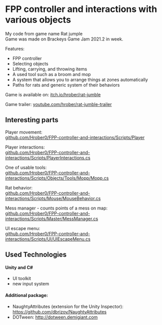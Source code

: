# FPP controller and interactions with various objects

My code from game name Rat jumple <br>
Game was made on Brackeys Game Jam 2021.2 in week.

Features:
- FPP controller
- Selecting objects
- Lifting, carrying, and throwing items
- A used tool such as a broom and mop
- A system that allows you to arrange things at zones automatically
- Paths for rats and generic system of their behaviors

Game is available on: [itch.io/hrober/rat-jumble](https://hrober.itch.io/rat-jumble)

Game trailer: [youtube.com/hrober/rat-jumble-trailer](https://www.youtube.com/watch?v=v8mOhGNQn1E)

## Interesting parts

Player movement:<br>
[github.com/Hrober0/FPP-controller-and-interactions/Scripts/Player](https://github.com/Hrober0/FPP-controller-and-interactions/tree/main/Scripts/Player)

Player interactions:<br>
[github.com/Hrober0/FPP-controller-and-interactions/Scripts/PlayerInteractions.cs](https://github.com/Hrober0/FPP-controller-and-interactions/blob/main/Scripts/Player/PlayerInteractions.cs)

One of usable tools:<br>
[github.com/Hrober0/FPP-controller-and-interactions/Scripts/Objects/Tools/Mopp/Mopp.cs](https://github.com/Hrober0/FPP-controller-and-interactions/blob/main/Scripts/Objects/Tools/Mopp/Mopp.cs)

Rat behavior:<br>
[github.com/Hrober0/FPP-controller-and-interactions/Scripts/Mouse/MouseBehavior.cs](https://github.com/Hrober0/FPP-controller-and-interactions/blob/main/Scripts/Mouse/MouseBehavior.cs)

Mess manager - counts points of a mess on map:<br>
[github.com/Hrober0/FPP-controller-and-interactions/Scripts/Master/MessManager.cs](https://github.com/Hrober0/FPP-controller-and-interactions/blob/main/Scripts/Master/MessManager.cs)

UI escape menu:<br>
[github.com/Hrober0/FPP-controller-and-interactions/Scripts/UI/UIEscapeMenu.cs](https://github.com/Hrober0/FPP-controller-and-interactions/blob/main/Scripts/UI/UIEscapeMenu.cs)

## Used Technologies

#### Unity and C#
- UI toolkit
- new input system
#### Additional package:
- NaughtyAttributes (extension for the Unity Inspector): https://github.com/dbrizov/NaughtyAttributes
- DOTween: http://dotween.demigiant.com
